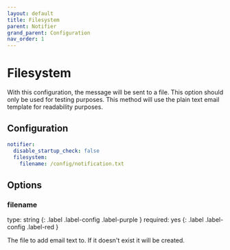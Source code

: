 ```yaml
---
layout: default
title: Filesystem
parent: Notifier
grand_parent: Configuration
nav_order: 1
---
```


# Filesystem

With this configuration, the message will be sent to a file. This option should only be used for testing purposes.
This method will use the plain text email template for readability purposes.

## Configuration

```yaml
notifier:
  disable_startup_check: false
  filesystem:
    filename: /config/notification.txt
```

## Options

### filename
<div markdown="1">
type: string
{: .label .label-config .label-purple }
required: yes
{: .label .label-config .label-red }
</div>

The file to add email text to. If it doesn't exist it will be created.

